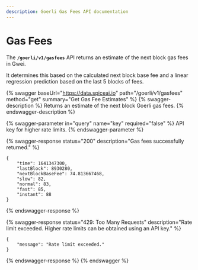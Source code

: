 ```yaml
---
description: Goerli Gas Fees API documentation
---
```


# Gas Fees

The **`/goerli/v1/gasfees`** API returns an estimate of the next block gas fees in Gwei.

It determines this based on the calculated next block base fee and a linear regression prediction based on the last 5 blocks of fees.

{% swagger baseUrl="https://data.spiceai.io" path="/goerli/v1/gasfees" method="get" summary="Get Gas Fee Estimates" %}
{% swagger-description %}
Returns an estimate of the next block Goerli gas fees.
{% endswagger-description %}

{% swagger-parameter in="query" name="key" required="false" %}
API key for higher rate limits.
{% endswagger-parameter %}

{% swagger-response status="200" description="Gas fees successfully returned." %}
```
{
	"time": 1641347300,
	"lastBlock": 8930280,
	"nextBlockBaseFee": 74.813667468,
	"slow": 82,
	"normal": 83,
	"fast": 85,
	"instant": 88
}
```
{% endswagger-response %}

{% swagger-response status="429: Too Many Requests" description="Rate limit exceeded. Higher rate limits can be obtained using an API key." %}
```
{
    "message": "Rate limit exceeded."
}
```
{% endswagger-response %}
{% endswagger %}
